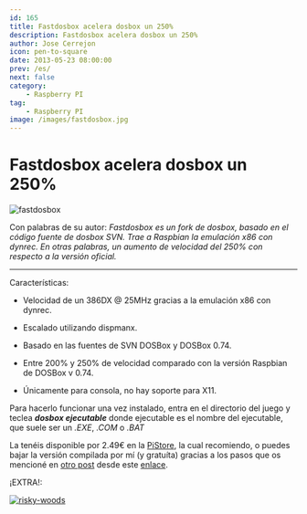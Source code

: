 ```yaml
---
id: 165
title: Fastdosbox acelera dosbox un 250%
description: Fastdosbox acelera dosbox un 250%
author: Jose Cerrejon
icon: pen-to-square
date: 2013-05-23 08:00:00
prev: /es/
next: false
category:
    - Raspberry PI
tag:
    - Raspberry PI
image: /images/fastdosbox.jpg
---
```


# Fastdosbox acelera dosbox un 250%

![fastdosbox](/images/fastdosbox.jpg)

Con palabras de su autor: _Fastdosbox es un fork de dosbox, basado en el código fuente de dosbox SVN. Trae a Raspbian la emulación x86 con dynrec.
En otras palabras, un aumento de velocidad del 250% con respecto a la versión oficial._

---

Características:

-   Velocidad de un 386DX @ 25MHz gracias a la emulación x86 con dynrec.

-   Escalado utilizando dispmanx.

-   Basado en las fuentes de SVN DOSBox y DOSBox 0.74.

-   Entre 200% y 250% de velocidad comparado con la versión Raspbian de DOSBox v 0.74.

-   Únicamente para consola, no hay soporte para X11.

Para hacerlo funcionar una vez instalado, entra en el directorio del juego y teclea **_dosbox ejecutable_** donde ejecutable es el nombre del ejecutable, que suele ser un _.EXE_, _.COM_ o _.BAT_

La tenéis disponible por 2.49€ en la [PiStore](https://store.raspberrypi.com/projects/fastdosbox), la cual recomiendo, o puedes bajar la versión compilada por mí (y gratuíta) gracias a los pasos que os mencioné en [otro post](/post.php?id=162) desde este [enlace](/res/fastdosbox_1.5-1_armhf.deb).

¡EXTRA!:

<a href="/res/risky-woods.zip">![risky-woods](/images/rwood.jpg "¡Descarga y juega Risky Woods!")</a>
